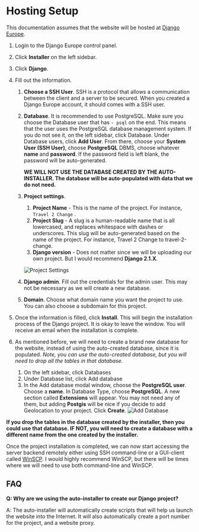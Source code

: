 # Hosting Setup

This documentation assumes that the website will be hosted at [Django Europe](https://www.djangoeurope.com).

1. Login to the Django Europe control panel.

2. Click **Installer** on the left sidebar.

3. Click **Django**.

4. Fill out the information.

   1. **Choose a SSH User**. SSH is a protocol that allows a communication between the client and a server to be secured. When you created a Django Europe account, it should comes with a SSH user.

   2. **Database**. It is recommended to use PostgreSQL. Make sure you choose the Database user that has `- psql` on the end. This means that the user uses the PostgreSQL database management system. If you do not see it, on the left sidebar, click Database. Under Database users, click **Add User**. From there, choose your **System User (SSH User)**, choose **PostgreSQL** DBMS, choose whatever **name** and **password**. If the password field is left blank, the password will be auto-generated.

      **WE WILL NOT USE THE DATABASE CREATED BY THE AUTO-INSTALLER. The database will be auto-populated with data that we do not need.**

   3. **Project settings**.

      1. **Project Name** - This is the name of the project. For instance, `Travel 2 Change` .
      2. **Project Slug** - A slug is a human-readable name that is all lowercased, and replaces whitespace with dashes or underscores. This slug will be auto-generated based on the name of the project. For instance, Travel 2 Change to travel-2-change.
      3. **Django version** - Does not matter since we will be uploading our own project. But I would recommend **Django 2.1.X**.

      ![Project Settings](https://i.imgur.com/gxhRfqW.png)

   4. **Django admin**. Fill out the credentials for the admin user. This may not be necessary as we will create a new database.

   5. **Domain**. Choose what domain name you want the project to use. You can also choose a subdomain for this project.

5. Once the information is filled, click **Install**. This will begin the installation process of the Django project. It is okay to leave the window. You will receive an email when the installation is complete.

6. As mentioned before, we will need to create a brand new database for the website, instead of using the auto-created database, since it is populated. *Note, you can use the auto-created database, but you will need to drop all the tables in that database.*

   1. On the left sidebar, click Databases
   2. Under Database list, click Add database
   3. In the Add database modal window, choose the **PostgreSQL user**. Choose a **name**. In Database Type, choose **PostgreSQL**. A new section called **Extensions** will appear. You may not need any of them, but adding **Postgis** will be nice if you decide to add Geolocation to your project. Click **Create**.
      ![Add Database](<https://i.imgur.com/ZgD7UTb.png>)

**If you drop the tables in the database created by the installer, then you could use that database. IF NOT, you will need to create a database with a different name from the one created by the installer.**

Once the project installation is completed, we can now start accessing the server backend remotely either using SSH command-line or a GUI-client called [WinSCP](https://winscp.net/eng/index.php). I would highly recommend WinSCP, but there will be times where we will need to use both command-line and WinSCP.

## FAQ

**Q: Why are we using the auto-installer to create our Django project?**

A: The auto-installer will automatically create scripts that will help us launch the website into the Internet. It will also automatically create a port number for the project, and a website proxy.
